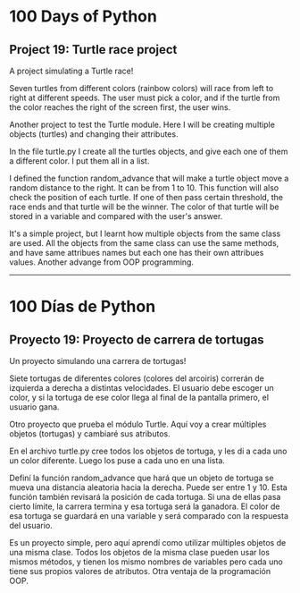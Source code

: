 # 100 Days of Python
## Project 19: Turtle race project

A project simulating a Turtle race!

Seven turtles from different colors (rainbow colors) will race from left to right at different speeds. The user must pick a color, and if the turtle from the color reaches the right of the screen first, the user wins.

Another project to test the Turtle module. Here I will be creating multiple objects (turtles) and changing their attributes. 

In the file turtle.py I create all the turtles objects, and give each one of them a different color. I put them all in a list.

I defined the function random_advance that will make a turtle object move a random distance to the right. It can be from 1 to 10. This function will also check the position of each turtle. If one of then pass certain threshold, the race ends and that turtle will be the winner. The color of that turtle will be stored in a variable and compared with the user's answer. 

It's a simple project, but I learnt how multiple objects from the same class are used. All the objects from the same class can use the same methods, and have same attribues names but each one has their own attribues values. Another advange from OOP programming.


---------------------------------------------------------------------------------------------------------------------------------------------------------------------------------

# 100 Días de Python
## Proyecto 19: Proyecto de carrera de tortugas

Un proyecto simulando una carrera de tortugas!

Siete tortugas de diferentes colores (colores del arcoiris) correrán de izquierda a derecha a distintas velocidades. El usuario debe escoger un color, y si la tortuga de ese color llega al final de la pantalla primero, el usuario gana.

Otro proyecto que prueba el módulo Turtle. Aquí voy a crear múltiples objetos (tortugas) y cambiaré sus atributos.

En el archivo turtle.py cree todos los objetos de tortuga, y les di a cada uno un color diferente. Luego los puse a cada uno en una lista.

Definí la función random_advance que hará que un objeto de tortuga se mueva una distancia aleatoria hacia la derecha. Puede ser entre 1 y 10. Esta función también revisará la posición de cada tortuga. Si una de ellas pasa cierto límite, la carrera termina y esa tortuga será la ganadora. El color de esa tortuga se guardará en una variable y será comparado con la respuesta del usuario.

Es un proyecto simple, pero aquí aprendí como utilizar múltiples objetos de una misma clase. Todos los objetos de la misma clase pueden usar los mismos métodos, y tienen los mismo nombres de variables pero cada uno tiene sus propios valores de atributos. Otra ventaja de la programación OOP.
